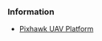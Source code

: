 






### Information
- [Pixhawk UAV Platform](https://roboticsknowledgebase.com/wiki/common-platforms/pixhawk/)



